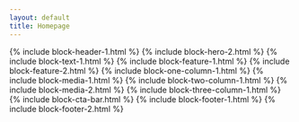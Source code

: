 ```yaml
---
layout: default
title: Homepage
---
```

{% include block-header-1.html %}
{% include block-hero-2.html %}
{% include block-text-1.html %}
{% include block-feature-1.html %}
{% include block-feature-2.html %}
{% include block-one-column-1.html %}
{% include block-media-1.html %}
{% include block-two-column-1.html %}
{% include block-media-2.html %}
{% include block-three-column-1.html %}
{% include block-cta-bar.html %}
{% include block-footer-1.html %}
{% include block-footer-2.html %}